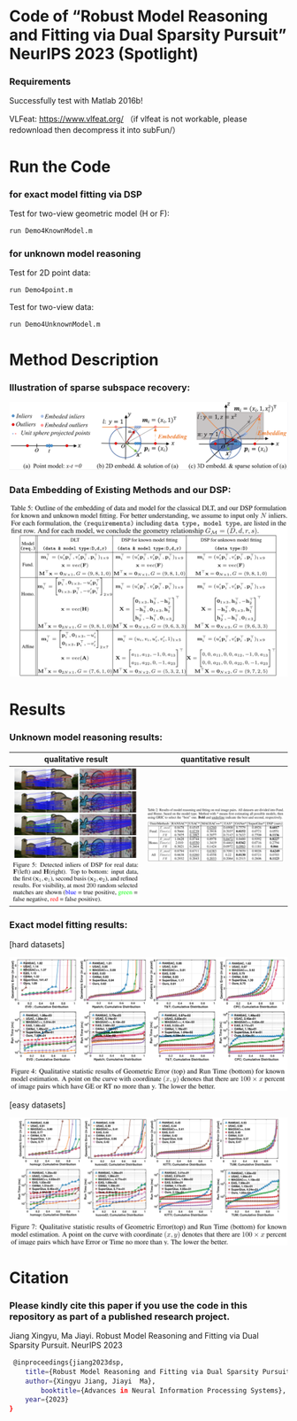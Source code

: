 #  Code of “Robust Model Reasoning and Fitting via Dual Sparsity Pursuit” NeurIPS 2023 (Spotlight)


### Requirements
Successfully test with Matlab 2016b! 

VLFeat: https://www.vlfeat.org/ （if vlfeat is not workable, please redownload then decompress it into subFun/）

# Run the Code

### for exact model fitting via DSP
Test for two-view geometric model (H or F):
```bash
run Demo4KnownModel.m
```

### for unknown model reasoning
Test for 2D point data:
```bash
run Demo4point.m
```
Test for two-view data:
```bash
run Demo4UnknownModel.m
```

# Method Description
### Illustration of sparse subspace recovery:

![image](https://github.com/StaRainJ/DSP/blob/main/fig/Fig1.png)

### Data Embedding of Existing Methods and our DSP:

![image](https://github.com/StaRainJ/DSP/blob/main/fig/TabDataEmbedding.png)

# Results
### Unknown model reasoning results:

qualitative result   |  quantitative result
:-------------------:|:--------------------------------------:
![](https://github.com/StaRainJ/DSP/blob/main/fig/FigMatchResults.png)  |  ![](https://github.com/StaRainJ/DSP/blob/main/fig/TabModelReasoning.png)

### Exact model fitting results:
[hard datasets]

![image](https://github.com/StaRainJ/DSP/blob/main/fig/FigDatasets1.png)

[easy datasets]

![image](https://github.com/StaRainJ/DSP/blob/main/fig/FigDatasets2.png)

# Citation
### Please kindly cite this paper if you use the code in this repository as part of a published research project.

 Jiang Xingyu, Ma Jiayi. Robust Model Reasoning and Fitting via Dual Sparsity Pursuit. NeurIPS 2023 
```bash
 @inproceedings{jiang2023dsp,
	title={Robust Model Reasoning and Fitting via Dual Sparsity Pursuit},
	author={Xingyu Jiang, Jiayi  Ma},
        booktitle={Advances in Neural Information Processing Systems},
	year={2023}
}
```
